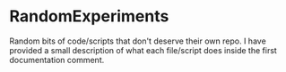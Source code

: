 # RandomExperiments
Random bits of code/scripts that don't deserve their own repo.
I have provided a small description of what each file/script does inside the first documentation comment.


